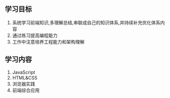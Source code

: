 ## 学习目标
1. 系统学习前端知识,多理解总结,串联成自己的知识体系,并持续补充优化体系内容
2. 通过练习提高编程能力
3. 工作中注意培养工程能力和架构理解

## 学习内容
1. JavaScript
2. HTML&CSS
3. 浏览器实践
4. 前端综合应用